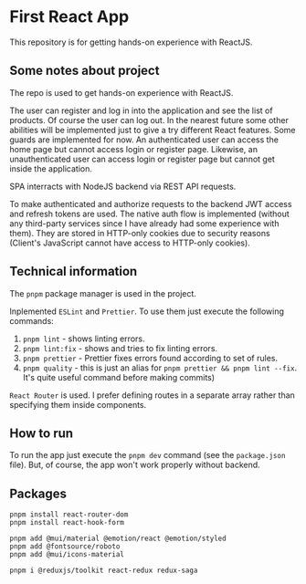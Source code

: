 # First React App

This repository is for getting hands-on experience with ReactJS. 

## Some notes about project

The repo is used to get hands-on experience with ReactJS. 

The user can register and log in into the application and see the list of products. Of course the user can log out. In the nearest future some other abilities will be implemented just to give a try different React features. 
Some guards are implemented for now. An authenticated user can access the home page but cannot access login or register page. Likewise, an unauthenticated user can access login or register page but cannot get inside the application. 

SPA interracts with NodeJS backend via REST API requests. 

To make authenticated and authorize requests to the backend JWT access and refresh tokens are used. The native auth flow is implemented (without any third-party services since I have already had some experience with them). They are stored in HTTP-only cookies due to security reasons (Client's JavaScript cannot have access to HTTP-only cookies).

## Technical information

The `pnpm` package manager is used in the project. 

Inplemented `ESLint` and `Prettier`. To use them just execute the following commands:

1. `pnpm lint` - shows linting errors.
2. `pnpm lint:fix` - shows and tries to fix linting errors.
3. `pnpm prettier` - Prettier fixes errors found according to set of rules.
4. `pnpm quality` - this is just an alias for `pnpm prettier && pnpm lint --fix`. It's quite useful command before making commits)

`React Router` is used. I prefer defining routes in a separate array rather than specifying them inside components. 


## How to run

To run the app just execute the `pnpm dev` command (see the `package.json` file). But, of course, the app won't work properly without backend. 


## Packages

```shell
pnpm install react-router-dom
pnpm install react-hook-form

pnpm add @mui/material @emotion/react @emotion/styled
pnpm add @fontsource/roboto
pnpm add @mui/icons-material

pnpm i @reduxjs/toolkit react-redux redux-saga 
```


